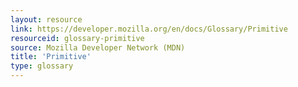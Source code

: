 ```yaml
---
layout: resource
link: https://developer.mozilla.org/en/docs/Glossary/Primitive
resourceid: glossary-primitive
source: Mozilla Developer Network (MDN)
title: 'Primitive'
type: glossary
---
```


